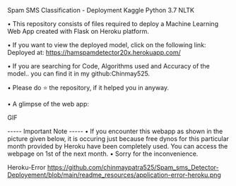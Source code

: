 Spam SMS Classification - Deployment
Kaggle Python 3.7 NLTK

• This repository consists of files required to deploy a Machine Learning Web App created with Flask on Heroku platform.

• If you want to view the deployed model, click on the following link:
Deployed at: https://hamspamdetector20x.herokuapp.com/

• If you are searching for Code, Algorithms used and Accuracy of the model.. you can find it in my github:Chinmay525.

• Please do ⭐ the repository, if it helped you in anyway.

• A glimpse of the web app:

GIF

----- Important Note -----
• If you encounter this webapp as shown in the picture given below, it is occuring just because free dynos for this particular month provided by Heroku have been completely used. You can access the webpage on 1st of the next month.
• Sorry for the inconvenience.

Heroku-Error
https://github.com/chinmaypatra525/Spam_sms_Detector-Deployement/blob/main/readme_resources/application-error-heroku.png
